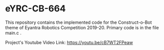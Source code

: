 # eYRC-CB-664
This repository contains the implemented code for the Construct-o-Bot theme of Eyantra Robotics Competition 2019-20. Primary code is in the file main.c .

Project's Youtube Video Link: https://youtu.be/cB7WT2FPeaw
